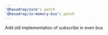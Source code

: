 ```yaml
---
'@hexadrop/core': patch
'@hexadrop/in-memory-bus': patch
---
```


Add old implementation of subscribe in even bus
